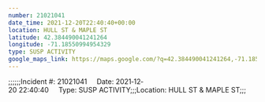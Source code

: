 ```yaml
---
number: 21021041
date_time: 2021-12-20T22:40:40+00:00
location: HULL ST & MAPLE ST
latitude: 42.384490041241264
longitude: -71.18550994954329
type: SUSP ACTIVITY
google_maps_link: https://maps.google.com/?q=42.384490041241264,-71.18550994954329
---
```


;;;;;;Incident #: 21021041     Date: 2021‐12‐20 22:40:40     Type: SUSP ACTIVITY;;;Location: HULL ST & MAPLE ST;;;
